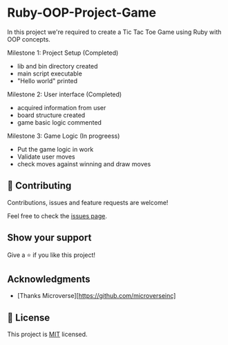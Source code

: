 # Ruby-OOP-Project-Game
In this project we're required to create a Tic Tac Toe Game using Ruby with OOP concepts.

Milestone 1: Project Setup  (Completed)

- lib and bin  directory created    
- main script executable    
- "Hello world" printed

Milestone 2: User interface (Completed)

- acquired information from user
- board structure created   
- game basic logic commented


Milestone 3: Game Logic (In progreess)

- Put the game logic in work
- Validate user moves 
- check moves against winning and draw moves


## 🤝 Contributing

Contributions, issues and feature requests are welcome!

Feel free to check the [issues page](issues/).

## Show your support

Give a ⭐️ if you like this project!

## Acknowledgments

- [Thanks Microverse][https://github.com/microverseinc]

## 📝 License

This project is [MIT](LICENSE) licensed.
